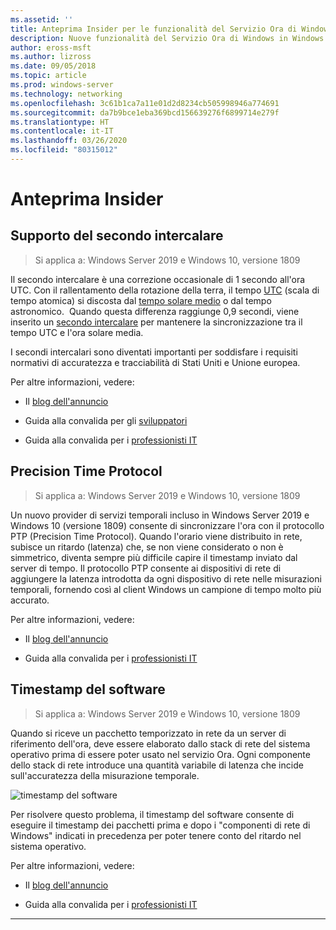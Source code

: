 ```yaml
---
ms.assetid: ''
title: Anteprima Insider per le funzionalità del Servizio Ora di Windows in Windows Server 2019
description: Nuove funzionalità del Servizio Ora di Windows in Windows Server 2019
author: eross-msft
ms.author: lizross
ms.date: 09/05/2018
ms.topic: article
ms.prod: windows-server
ms.technology: networking
ms.openlocfilehash: 3c61b1ca7a11e01d2d8234cb505998946a774691
ms.sourcegitcommit: da7b9bce1eba369bcd156639276f6899714e279f
ms.translationtype: HT
ms.contentlocale: it-IT
ms.lasthandoff: 03/26/2020
ms.locfileid: "80315012"
---
```

# <a name="insider-preview"></a>Anteprima Insider 


## <a name="leap-second-support"></a>Supporto del secondo intercalare


>Si applica a: Windows Server 2019 e Windows 10, versione 1809

Il secondo intercalare è una correzione occasionale di 1 secondo all'ora UTC. Con il rallentamento della rotazione della terra, il tempo [UTC](https://en.wikipedia.org/wiki/Coordinated_Universal_Time) (scala di tempo atomica) si discosta dal [tempo solare medio](https://en.wikipedia.org/wiki/Solar_time#Mean_solar_time) o dal tempo astronomico.  Quando questa differenza raggiunge 0,9 secondi, viene inserito un [secondo intercalare](https://en.wikipedia.org/wiki/Leap_second) per mantenere la sincronizzazione tra il tempo UTC e l'ora solare media.

I secondi intercalari sono diventati importanti per soddisfare i requisiti normativi di accuratezza e tracciabilità di Stati Uniti e Unione europea.

Per altre informazioni, vedere:

-  Il [blog dell'annuncio](https://blogs.technet.microsoft.com/networking/2018/07/18/top10-ws2019-hatime/)

-  Guida alla convalida per gli [sviluppatori](https://aka.ms/Dev-LeapSecond)

-  Guida alla convalida per i [professionisti IT](https://aka.ms/ITPro-LeapSecond)


## <a name="precision-time-protocol"></a>Precision Time Protocol

>Si applica a: Windows Server 2019 e Windows 10, versione 1809

Un nuovo provider di servizi temporali incluso in Windows Server 2019 e Windows 10 (versione 1809) consente di sincronizzare l'ora con il protocollo PTP (Precision Time Protocol). Quando l'orario viene distribuito in rete, subisce un ritardo (latenza) che, se non viene considerato o non è simmetrico, diventa sempre più difficile capire il timestamp inviato dal server di tempo. Il protocollo PTP consente ai dispositivi di rete di aggiungere la latenza introdotta da ogni dispositivo di rete nelle misurazioni temporali, fornendo così al client Windows un campione di tempo molto più accurato.

Per altre informazioni, vedere:

-  Il [blog dell'annuncio](https://blogs.technet.microsoft.com/networking/2018/07/18/top10-ws2019-hatime/)

-  Guida alla convalida per i [professionisti IT](https://aka.ms/PTPValidation)


## <a name="software-timestamping"></a>Timestamp del software

>Si applica a: Windows Server 2019 e Windows 10, versione 1809

Quando si riceve un pacchetto temporizzato in rete da un server di riferimento dell'ora, deve essere elaborato dallo stack di rete del sistema operativo prima di essere poter usato nel servizio Ora. Ogni componente dello stack di rete introduce una quantità variabile di latenza che incide sull'accuratezza della misurazione temporale.

![timestamp del software](../media/Windows-Time-Service/software-timestamping.png)

Per risolvere questo problema, il timestamp del software consente di eseguire il timestamp dei pacchetti prima e dopo i "componenti di rete di Windows" indicati in precedenza per poter tenere conto del ritardo nel sistema operativo.

Per altre informazioni, vedere:

-  Il [blog dell'annuncio](https://blogs.technet.microsoft.com/networking/2018/07/18/top10-ws2019-hatime/)

-  Guida alla convalida per i [professionisti IT](https://github.com/Microsoft/SDN/blob/master/FeatureGuide/Validation%20Guide%20-%20RS5%20-%20Software%20Timestamping.docx)



---
